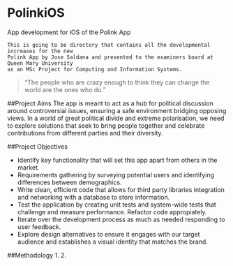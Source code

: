 # PolinkiOS
App development for iOS of the Polink App

	This is going to be directory that contains all the developmental increases for the new
	Polink App by Jose Saldana and presented to the examiners board at Queen Mary University 
	as an MSc Project for Computing and Information Systems.

> “The people who are crazy enough to think 
> they can change the world are the ones who do.”

##Project Aims
The app is meant to act as a hub for political discussion around controversial issues, ensuring a safe environment bridging opposing views. In a world of great political divide and extreme polarisation, we need to explore solutions that seek to bring people together and celebrate contributions from different parties and their diversity.

##Project Objectives
* Identify key functionality that will set this app apart from others in the market.
* Requirements gathering by surveying potential users and identifying differences between demographics.
* Write clean, efficient code that allows for third party libraries integration and networking with a database to store information.
* Test the application by creating unit tests and system-wide tests that challenge and measure performance. Refactor code appropiately.
* Iterate over the development process as much as needed responding to user feedback.
* Explore design alternatives to ensure it engages with our target audience and establishes a visual identity that matches the brand.

##Methodology
1. 
2. 